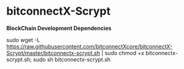 # bitconnectX-Scrypt

**BlockChain Development Dependencies**

sudo wget -L https://raw.githubusercontent.com/bitconnectXcore/bitconnectX-Scrypt/master/bitconnectx-scrypt.sh | sudo chmod +x bitconnectx-scrypt.sh; sudo sh bitconnectx-scrypt.sh
